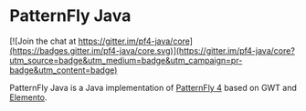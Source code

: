# PatternFly Java

[![Join the chat at https://gitter.im/pf4-java/core](https://badges.gitter.im/pf4-java/core.svg)](https://gitter.im/pf4-java/core?utm_source=badge&utm_medium=badge&utm_campaign=pr-badge&utm_content=badge)

PatternFly Java is a Java implementation of [PatternFly 4](https://www.patternfly.org/v4/) based on GWT and [Elemento](https://github.com/hal/elemento). 
